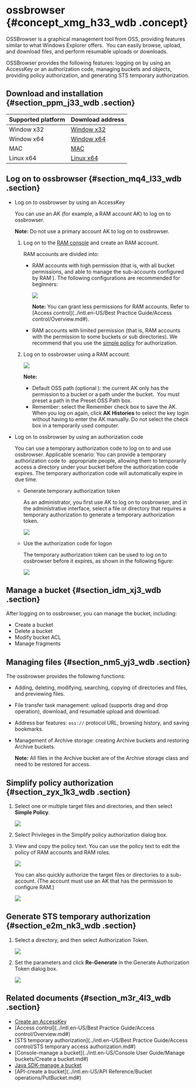 # ossbrowser {#concept_xmg_h33_wdb .concept}

OSSBrowser is a graphical management tool from OSS, providing features similar to what Windows Explorer offers.  You can easily browse, upload, and download files, and perform resumable uploads or downloads.

OSSBrowser provides the following features: logging on by using an AccessKey or an authorization code, managing buckets and objects, providing policy authorization, and generating STS temporary authorization.

## Download and installation {#section_ppm_j33_wdb .section}

|Supported platform|Download address|
|:-----------------|:---------------|
|Window x32|[Window x32](https://github.com/aliyun/oss-browser/blob/master/all-releases.md)|
|Window x64|[Window x64](https://github.com/aliyun/oss-browser/blob/master/all-releases.md)|
|MAC|[MAC](https://github.com/aliyun/oss-browser/blob/master/all-releases.md)|
|Linux x64|[Linux x64](https://github.com/aliyun/oss-browser/blob/master/all-releases.md)|

## Log on to ossbrowser {#section_mq4_l33_wdb .section}

-   Log on to ossbrowser by using an AccessKey

    You can use an AK \(for example, a RAM account AK\) to log on to ossbrowser.

    **Note:** Do not use a primary account AK to log on to ossbrowser.

    1.  Log on to the [RAM console](https://ram.console.aliyun.com/) and create an RAM account.

        RAM accounts are divided into:

        -   RAM accounts with high permission \(that is, with all bucket permissions, and able to manage the sub-accounts configured by RAM \). The following configurations are recommended for beginners:

            ![](images/2994_en-US.png)

            **Note:** You can grant less permissions for RAM accounts. Refer to [Access control](../intl.en-US/Best Practice Guide/Access control/Overview.md#).

        -   RAM accounts with limited permission \(that is, RAM accounts with the permission to some buckets or sub directories\). We recommend that you use the [simple policy](#section_zyx_1k3_wdb) for authorization.
    2.  Log on to ossbrowser using a RAM account.

        ![](images/2995_en-US.png)

        **Note:** 

        -   Default OSS path \(optional \): the current AK only has the permission to a bucket or a path under the bucket.  You must preset a path in the Preset OSS Path box.
        -   Remember: select the Remember check box to save the AK. When you log on again, click **AK Histories** to select the key login without having to enter the AK manually. Do not select the check box in a temporarily used computer.
-   Log on to ossbrowser by using an authorization code

    You can use a temporary authorization code to log on to and use ossbrowser. Applicable scenario: You can provide a temporary authorization code to  appropriate people, allowing them to temporarily access a directory under your bucket before the authorization code expires. The temporary authorization code will automatically expire in due time.

    -   Generate temporary authorization token

        As an administrator, you first use AK to log on to ossbrowser, and in the administrative interface, select a file or directory that requires a temporary authorization to generate a temporary authorization token.

        ![](http://static-aliyun-doc.oss-cn-hangzhou.aliyuncs.com/assets/img/4906/3006_en-US.png)

    -   Use the authorization code for logon

        The temporary authorization token can be used to log on to ossbrowser before it expires, as shown in the following figure:

        ![](http://static-aliyun-doc.oss-cn-hangzhou.aliyuncs.com/assets/img/4906/3007_en-US.png)


## Manage a bucket {#section_idm_xj3_wdb .section}

After logging on to ossbrowser, you can manage the bucket, including:

-   Create a bucket
-   Delete a bucket
-   Modify bucket ACL
-   Manage fragments

## Managing files {#section_nm5_yj3_wdb .section}

The ossbrowser provides the following functions:

-   Adding, deleting, modifying, searching, copying of directories and files, and previewing files.

-   File transfer task management: upload \(supports drag and drop operation\), download, and resumable upload and download.

-   Address bar features: `oss://` protocol URL, browsing history, and saving bookmarks.

-   Management of Archive storage: creating Archive buckets and restoring Archive buckets.

    **Note:** All files in the Archive bucket are of the Archive storage class and need to be restored for access.


## Simplify policy authorization {#section_zyx_1k3_wdb .section}

1.  Select one or multiple target files and directories, and then select **Simple Policy**.

    ![](images/2998_en-US.png)

2.  Select Privileges in the Simplify policy authorization dialog box.
3.  View and copy the policy text. You can use the policy text to edit the policy of RAM accounts and RAM roles.

    ![](images/2999_en-US.png)

    You can also quickly authorize the target files or directories to a sub-account. \(The account must use an AK that has the permission to configure RAM.\)

    ![](images/3000_en-US.png)


## Generate STS temporary authorization {#section_e2m_nk3_wdb .section}

1.  Select a directory, and then select Authorization Token.

    ![](http://static-aliyun-doc.oss-cn-hangzhou.aliyuncs.com/assets/img/4906/3004_en-US.png)

2.  Set the parameters and click **Re-Generate** in the Generate Authorization Token dialog box.

    ![](http://static-aliyun-doc.oss-cn-hangzhou.aliyuncs.com/assets/img/4906/3005_en-US.png)


## Related documents {#section_m3r_4l3_wdb .section}

-   [Create an AccessKey](https://www.alibabacloud.com/help/doc-detail/53045.htm)
-   [Access control](../intl.en-US/Best Practice Guide/Access control/Overview.md#)
-   [STS temporary authorization](../intl.en-US/Best Practice Guide/Access control/STS temporary access authorization.md#)
-   [Console-manage a bucket](../intl.en-US/Console User Guide/Manage buckets/Create a bucket.md#)
-   [Java SDK-manage a bucket](https://www.alibabacloud.com/help/doc-detail/32012.htm)
-   [API-create a bucket](../intl.en-US/API Reference/Bucket operations/PutBucket.md#)

